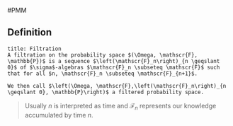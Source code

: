 #PMM 
## Definition
```ad-definition
title: Filtration
A filtration on the probability space $(\Omega, \mathscr{F}, \mathbb{P})$ is a sequence $\left(\mathscr{F}_n\right)_{n \geqslant 0}$ of $\sigma$-algebras $\mathscr{F}_n \subseteq \mathscr{F}$ such that for all $n, \mathscr{F}_n \subseteq \mathscr{F}_{n+1}$.

We then call $\left(\Omega, \mathscr{F},\left(\mathscr{F}_n\right)_{n \geqslant 0}, \mathbb{P}\right)$ a filtered probability space.
```
> Usually $n$ is interpreted as time and $\mathscr{F}_n$ represents our knowledge accumulated by time $n$.